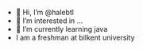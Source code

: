 - 👋 Hi, I’m @halebtl
- 👀 I’m interested in ...
- 🌱 I’m currently learning java
- I am a freshman at bilkent university


<!---
halebtl/halebtl is a ✨ special ✨ repository because its `README.md` (this file) appears on your GitHub profile.
You can click the Preview link to take a look at your changes.
--->
